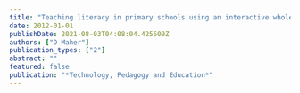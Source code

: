 ```yaml
---
title: "Teaching literacy in primary schools using an interactive whole-class technology: Facilitating student-to-student whole-class dialogic interactions"
date: 2012-01-01
publishDate: 2021-08-03T04:08:04.425609Z
authors: ["D Maher"]
publication_types: ["2"]
abstract: ""
featured: false
publication: "*Technology, Pedagogy and Education*"
---
```



